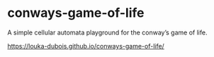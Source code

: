# conways-game-of-life

A simple cellular automata playground for the conway’s game of life.

https://louka-dubois.github.io/conways-game-of-life/

